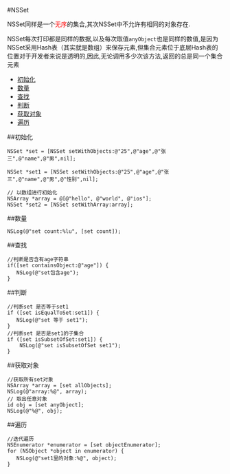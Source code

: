 #NSSet

NSSet同样是一个<font color = "red">无序</font>的集合,其次NSSet中不允许有相同的对象存在.

NSSet每次打印都是同样的数据,以及每次取值`anyObject`也是同样的数值,是因为NSSet采用Hash表（其实就是数组）来保存元素,但集合元素位于底层Hash表的位置对于开发者来说是透明的,因此,无论调用多少次该方法,返回的总是同一个集合元素

* [初始化](#init)
* [数量](#count)
* [查找](#contain)
* [判断](#equal)
* [获取对象](#object)
* [遍历](#traversal)

<span id = "init">
##初始化

```objc
NSSet *set = [NSSet setWithObjects:@"25",@"age",@"张三",@"name",@"男",nil];

NSSet *set1 = [NSSet setWithObjects:@"25",@"age",@"张三",@"name",@"男",@"性别",nil];

// 以数组进行初始化
NSArray *array = @[@"hello", @"world", @"ios"];
NSSet *set2 = [NSSet setWithArray:array];

```
<span id = "count">
##数量

```objc
NSLog(@"set count:%lu", [set count]);
```
<span id = "contain">
##查找

```objc
//判断是否含有age字符串
if([set containsObject:@"age"]) {
   NSLog(@"set包含age");
}
```

<span id = "equal">
##判断

```objc
//判断set 是否等于set1
if ([set isEqualToSet:set1]) {
   NSLog(@"set 等于 set1");
}
//判断set 是否是set1的子集合
if ([set isSubsetOfSet:set1]) {
  	NSLog(@"set isSubsetOfSet set1");
}
```

<span id = "object">
##获取对象

```objc
//获取所有set对象
NSArray *array = [set allObjects];
NSLog(@"array:%@", array);
// 取出任意对象
id obj = [set anyObject];
NSLog(@"%@", obj);
```

<span id = "traversal">
##遍历

```objc
//迭代遍历
NSEnumerator *enumerator = [set objectEnumerator];
for (NSObject *object in enumerator) {
   NSLog(@"set1里的对象:%@", object);
}
```
